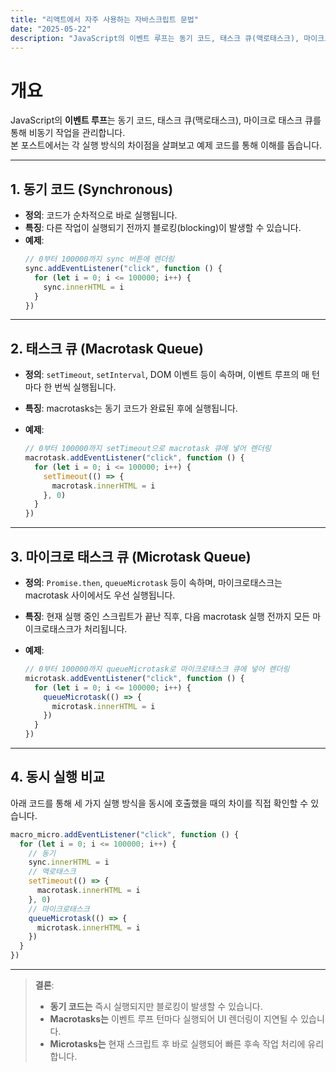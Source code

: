 ```yaml
---
title: "리액트에서 자주 사용하는 자바스크립트 문법"
date: "2025-05-22"
description: "JavaScript의 이벤트 루프는 동기 코드, 태스크 큐(맥로태스크), 마이크로 태스크 큐를 통해 비동기 작업을 관리합니다.  본 포스트에서는 각 실행 방식의 차이점을 살펴보고 예제 코드를 통해 이해를 돕습니다."
---
```


# 개요

JavaScript의 **이벤트 루프**는 동기 코드, 태스크 큐(맥로태스크), 마이크로 태스크 큐를 통해 비동기 작업을 관리합니다.  
본 포스트에서는 각 실행 방식의 차이점을 살펴보고 예제 코드를 통해 이해를 돕습니다.

---

## 1. 동기 코드 (Synchronous)

- **정의**: 코드가 순차적으로 바로 실행됩니다.
- **특징**: 다른 작업이 실행되기 전까지 블로킹(blocking)이 발생할 수 있습니다.
- **예제**:
  ```js
  // 0부터 100000까지 sync 버튼에 렌더링
  sync.addEventListener("click", function () {
    for (let i = 0; i <= 100000; i++) {
      sync.innerHTML = i
    }
  })
  ```

---

## 2. 태스크 큐 (Macrotask Queue)

- **정의**: `setTimeout`, `setInterval`, DOM 이벤트 등이 속하며, 이벤트 루프의 매 턴마다 한 번씩 실행됩니다.
- **특징**: macrotasks는 동기 코드가 완료된 후에 실행됩니다.
- **예제**:

  ```js
  // 0부터 100000까지 setTimeout으로 macrotask 큐에 넣어 렌더링
  macrotask.addEventListener("click", function () {
    for (let i = 0; i <= 100000; i++) {
      setTimeout(() => {
        macrotask.innerHTML = i
      }, 0)
    }
  })
  ```

---

## 3. 마이크로 태스크 큐 (Microtask Queue)

- **정의**: `Promise.then`, `queueMicrotask` 등이 속하며, 마이크로태스크는 macrotask 사이에서도 우선 실행됩니다.
- **특징**: 현재 실행 중인 스크립트가 끝난 직후, 다음 macrotask 실행 전까지 모든 마이크로태스크가 처리됩니다.
- **예제**:

  ```js
  // 0부터 100000까지 queueMicrotask로 마이크로태스크 큐에 넣어 렌더링
  microtask.addEventListener("click", function () {
    for (let i = 0; i <= 100000; i++) {
      queueMicrotask(() => {
        microtask.innerHTML = i
      })
    }
  })
  ```

---

## 4. 동시 실행 비교

아래 코드를 통해 세 가지 실행 방식을 동시에 호출했을 때의 차이를 직접 확인할 수 있습니다.

```js
macro_micro.addEventListener("click", function () {
  for (let i = 0; i <= 100000; i++) {
    // 동기
    sync.innerHTML = i
    // 맥로태스크
    setTimeout(() => {
      macrotask.innerHTML = i
    }, 0)
    // 마이크로태스크
    queueMicrotask(() => {
      microtask.innerHTML = i
    })
  }
})
```

---

> **결론**:
>
> - **동기 코드는** 즉시 실행되지만 블로킹이 발생할 수 있습니다.
> - **Macrotasks는** 이벤트 루프 턴마다 실행되어 UI 렌더링이 지연될 수 있습니다.
> - **Microtasks는** 현재 스크립트 후 바로 실행되어 빠른 후속 작업 처리에 유리합니다.
